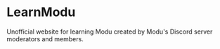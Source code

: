 # LearnModu
Unofficial website for learning Modu created by Modu's Discord server moderators and members.
